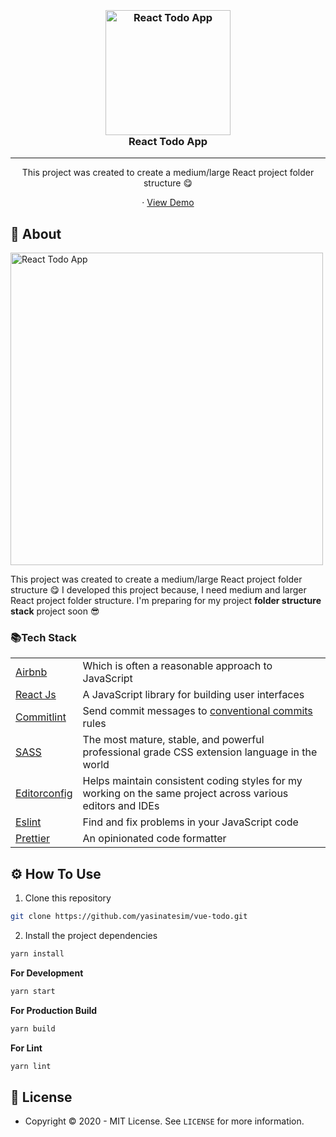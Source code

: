 

<h3 align="center">
  <br>
  <a href="https://github.com/yasinatesim/react-todo"><img src="https://yasinates.com/tech/react.svg" alt="React Todo App" width="200"></a>
  <br>
  React Todo App
  <br>
</h3>
<hr>
<p align="center">This project was created to create a medium/large React project folder structure 😋</p>

  <p align="center">
    · <a href="https://react-todo.yasinatesim.vercel.app/">View Demo</a>
  </p>
</p>

## 📖 About

<img width="500" src="https://yasinates.com/react-todo.jpg" alt="React Todo App">

This project was created to create a medium/large React project folder structure 😋
I developed this project because, I need medium and larger React project folder structure.
I'm preparing for my project **folder structure stack** project soon 😎


### 📚Tech Stack

<table>
<tr>
<td>
<a  href="https://github.com/airbnb/javascript">Airbnb</a>
</td>
<td>Which is often a reasonable approach to JavaScript</td>
</tr>
<tr>
<td>
<a  href="https://vuejs.org/">React Js</a>
</td>
<td>A JavaScript library for building user interfaces</td>
</tr>
<tr>
<td>
<a href="https://github.com/conventional-changelog/commitlint">Commitlint</a>
</td>
<td>Send commit messages to <a  href="https://www.conventionalcommits.org/en/v1.0.0/">conventional commits</a> rules</td>
</tr>
<tr>
<td>
<a href="https://sass-lang.com/](https://sass-lang.com/">SASS</a>
</td>
<td>The most mature, stable, and powerful professional grade CSS extension language in the world</td>
</tr>
<tr>
<td>
<a  href="https://editorconfig.org/">Editorconfig</a>
</td>
<td>Helps maintain consistent coding styles for my working on the same project across various editors and IDEs</td>
</tr>
<tr>
<td>
<a  href="https://eslint.org/">Eslint</a>
</td>
<td>Find and fix problems in your JavaScript code</td>
</tr>
<tr>
<td>
<a  href="https://prettier.io/">Prettier</a>
</td>
<td>An opinionated code formatter</td>
</tr>
</table>

## ⚙️ How To Use

 1. Clone this repository

```bash
git clone https://github.com/yasinatesim/vue-todo.git
```

 2. Install the project dependencies
```bash
yarn install
```

**For Development**
```bash
yarn start
```

**For Production Build**
```bash
yarn build
```

**For Lint**
```bash
yarn lint
```

## 🔑 License
* Copyright © 2020 - MIT License.
See `LICENSE` for more information.
